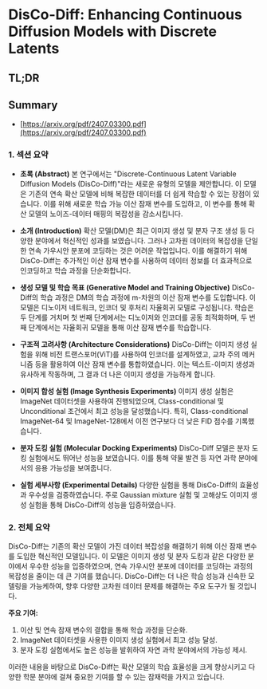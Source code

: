 # DisCo-Diff: Enhancing Continuous Diffusion Models with Discrete Latents
## TL;DR
## Summary
- [https://arxiv.org/pdf/2407.03300.pdf](https://arxiv.org/pdf/2407.03300.pdf)

### 1. 섹션 요약
- **초록 (Abstract)**
  본 연구에서는 "Discrete-Continuous Latent Variable Diffusion Models (DisCo-Diff)"라는 새로운 유형의 모델을 제안합니다. 이 모델은 기존의 연속 확산 모델에 비해 복잡한 데이터를 더 쉽게 학습할 수 있는 장점이 있습니다. 이를 위해 새로운 학습 가능 이산 잠재 변수를 도입하고, 이 변수를 통해 확산 모델의 노이즈-데이터 매핑의 복잡성을 감소시킵니다.

- **소개 (Introduction)**
  확산 모델(DM)은 최근 이미지 생성 및 분자 구조 생성 등 다양한 분야에서 혁신적인 성과를 보였습니다. 그러나 고차원 데이터의 복잡성을 단일한 연속 가우시안 분포에 코딩하는 것은 어려운 작업입니다. 이를 해결하기 위해 DisCo-Diff는 추가적인 이산 잠재 변수를 사용하여 데이터 정보를 더 효과적으로 인코딩하고 학습 과정을 단순화합니다.

- **생성 모델 및 학습 목표 (Generative Model and Training Objective)**
  DisCo-Diff의 학습 과정은 DM의 학습 과정에 m-차원의 이산 잠재 변수를 도입합니다. 이 모델은 디노이저 네트워크, 인코더 및 후처리 자율회귀 모델로 구성됩니다. 학습은 두 단계를 거치며 첫 번째 단계에서는 디노이저와 인코더를 공동 최적화하며, 두 번째 단계에서는 자율회귀 모델을 통해 이산 잠재 변수를 학습합니다.

- **구조적 고려사항 (Architecture Considerations)**
  DisCo-Diff는 이미지 생성 실험을 위해 비전 트랜스포머(ViT)를 사용하여 인코더를 설계하였고, 교차 주의 메커니즘 등을 활용하여 이산 잠재 변수를 통합하였습니다. 이는 텍스트-이미지 생성과 유사하게 작동하며, 그 결과 더 나은 이미지 생성을 가능하게 합니다.

- **이미지 합성 실험 (Image Synthesis Experiments)**
  이미지 생성 실험은 ImageNet 데이터셋을 사용하여 진행되었으며, Class-conditional 및 Unconditional 조건에서 최고 성능을 달성했습니다. 특히, Class-conditional ImageNet-64 및 ImageNet-128에서 이전 연구보다 더 낮은 FID 점수를 기록했습니다.

- **분자 도킹 실험 (Molecular Docking Experiments)**
  DisCo-Diff 모델은 분자 도킹 실험에서도 뛰어난 성능을 보였습니다. 이를 통해 약물 발견 등 자연 과학 분야에서의 응용 가능성을 보여줍니다.

- **실험 세부사항 (Experimental Details)**
  다양한 실험을 통해 DisCo-Diff의 효율성과 우수성을 검증하였습니다. 주로 Gaussian mixture 실험 및 고해상도 이미지 생성 실험을 통해 DisCo-Diff의 성능을 입증하였습니다.

### 2. 전체 요약
DisCo-Diff는 기존의 확산 모델이 가진 데이터 복잡성을 해결하기 위해 이산 잠재 변수를 도입한 혁신적인 모델입니다. 이 모델은 이미지 생성 및 분자 도킹과 같은 다양한 분야에서 우수한 성능을 입증하였으며, 연속 가우시안 분포에 데이터를 코딩하는 과정의 복잡성을 줄이는 데 큰 기여를 했습니다. DisCo-Diff는 더 나은 학습 성능과 신속한 모델링을 가능케하여, 향후 다양한 고차원 데이터 문제를 해결하는 주요 도구가 될 것입니다.

**주요 기여:**
1. 이산 및 연속 잠재 변수의 결합을 통해 학습 과정을 단순화.
2. ImageNet 데이터셋을 사용한 이미지 생성 실험에서 최고 성능 달성.
3. 분자 도킹 실험에서도 높은 성능을 발휘하여 자연 과학 분야에서의 가능성 제시.

이러한 내용을 바탕으로 DisCo-Diff는 확산 모델의 학습 효율성을 크게 향상시키고 다양한 학문 분야에 걸쳐 중요한 기여를 할 수 있는 잠재력을 가지고 있습니다.